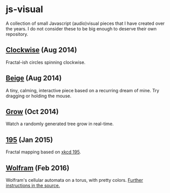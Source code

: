 # js-visual
A collection of small Javascript (audio)visual pieces that I have created over the years. I do not consider these to be big enough to deserve their own repository.

## [Clockwise](https://iamwave.github.io/js-visual/clockwise/) (Aug 2014)
Fractal-ish circles spinning clockwise.

## [Beige](https://iamwave.github.io/js-visual/beige/) (Aug 2014)
A tiny, calming, interactive piece based on a recurring dream of mine. Try dragging or holding the mouse.

## [Grow](https://iamwave.github.io/js-visual/grow/) (Oct 2014)
Watch a randomly generated tree grow in real-time.

## [195](https://iamwave.github.io/js-visual/195/) (Jan 2015)
Fractal mapping based on [xkcd 195](http://xkcd.com/195/).

## [Wolfram](https://iamwave.github.io/js-visual/wolfram/) (Feb 2016)
Wolfram's cellular automata on a torus, with pretty colors. [Further instructions in the source.](wolfram/wolfram.js)